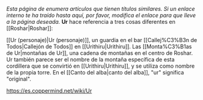 *Esta página de  enumera artículos que tienen títulos similares.  Si un enlace interno te ha traído hasta aquí, por favor, modifica el enlace para que lleve a la página deseada.*
**Ur** hace referencia a tres cosas diferentes en [[Roshar\|Roshar]]:

[[Ur (personaje)\|Ur (personaje)]], un guardia en el bar [[Callej%C3%B3n de Todos\|Callejón de Todos]] en [[Urithiru\|Urithiru]].
Las [[Monta%C3%B1as de Ur\|montañas de Ur]], una cadena de montañas en el centro de Roshar.
Ur también parece ser el nombre de la montaña específica de esta cordillera que se convirtió en [[Urithiru\|Urithiru]], y se utiliza como nombre de la propia torre.
En el [[Canto del alba\|canto del alba]], "ur" significa "original".


https://es.coppermind.net/wiki/Ur
